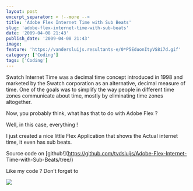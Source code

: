 ```yaml
---
layout: post
excerpt_separator: < !--more -->
title: 'Adobe Flex Internet Time with Sub Beats'
slug: 'adobe-flex-internet-time-with-sub-beats'
date: '2009-04-08 21:43'
publish_date: '2009-04-08 21:43'
image:
feature: 'https://vandersluijs.resultants-e/0*P5EduonItyVS8i7d.gif'
category: ['Coding']
tags: ['Coding']
---
```

Swatch Internet Time was a decimal time concept introduced in 1998 and
marketed by the Swatch corporation as an alternative, decimal measure of time.
One of the goals was to simplify the way people in different time zones
communicate about time, mostly by eliminating time zones altogether.  
  
Now, you probably think, what has that to do with Adobe Flex ?  
  
  
  
Well, in this case, everything !  
  
I just created a nice little Flex Application that shows the Actual internet
time, it even has sub beats.  
  
  
  
Source code on [github!](https://github.com/tvdsluijs/Adobe-Flex-Internet-
Time-with-Sub-Beats/tree/)  
  
Like my code ? Don’t forget to

![](https://vandersluijs.resultants-e/0*P5EduonItyVS8i7d.gif)

